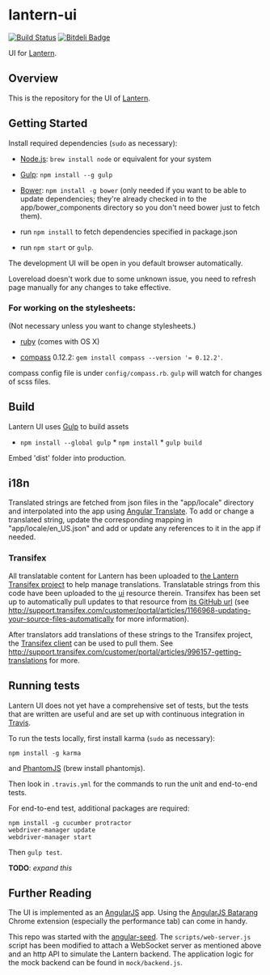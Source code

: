 # lantern-ui

[![Build
Status](https://secure.travis-ci.org/getlantern/lantern-ui.png)](http://travis-ci.org/getlantern/lantern-ui
"Build Status") [![Bitdeli
Badge](https://d2weczhvl823v0.cloudfront.net/getlantern/lantern-ui/trend.png)](https://bitdeli.com/free
"Bitdeli Badge")

UI for [Lantern](https://github.com/getlantern/lantern).

## Overview

This is the repository for the UI of
[Lantern](https://github.com/getlantern/lantern).

## Getting Started

Install required dependencies (`sudo` as necessary):

* [Node.js](http://nodejs.org/): `brew install node` or equivalent for your
system

* [Gulp](http://gulpjs.com/): `npm install --g gulp`

* [Bower](http://bower.io): `npm install -g bower` (only needed if you want to
be able to update dependencies; they're already checked in to the
app/bower\_components directory so you don't need bower just to fetch them).

* run `npm install` to fetch dependencies specified in package.json

* run `npm start` or `gulp`.

The development UI will be open in you default browser automatically.

Lovereload doesn't work due to some unknown issue, you need to refresh page
manually for any changes to take effective.

### For working on the stylesheets:

(Not necessary unless you want to change stylesheets.)

* [ruby](http://www.ruby-lang.org/) (comes with OS X)

* [compass](http://compass-style.org/) 0.12.2: `gem install compass --version
'= 0.12.2'`.

compass config file is under `config/compass.rb`. `gulp` will watch for changes
of scss files.


## Build

Lantern UI uses [Gulp](http://gulpjs.com/) to build assets

* `npm install --global gulp` * `npm install` * `gulp build`

Embed 'dist' folder into production.

## i18n

Translated strings are fetched from json files in the "app/locale" directory
and interpolated into the app using [Angular
Translate](https://github.com/angular-translate/angular-translate).  To add or
change a translated string, update the corresponding mapping in
"app/locale/en_US.json" and add or update any references to it in the app if
needed.

### Transifex

All translatable content for Lantern has been uploaded to [the Lantern
Transifex project](https://www.transifex.com/projects/p/lantern/) to help
manage translations. Translatable strings from this code have been uploaded to
the [ui](https://www.transifex.com/projects/p/lantern/resource/ui/) resource
therein. Transifex has been set up to automatically pull updates to that
resource from [its GitHub
url](https://raw.github.com/getlantern/lantern-ui/master/app/locale/en_US.json)
(see
http://support.transifex.com/customer/portal/articles/1166968-updating-your-source-files-automatically
for more information).

After translators add translations of these strings to the Transifex project,
the [Transifex
client](http://support.transifex.com/customer/portal/articles/960804-overview)
can be used to pull them. See
http://support.transifex.com/customer/portal/articles/996157-getting-translations
for more.


## Running tests

Lantern UI does not yet have a comprehensive set of tests, but the tests that
are written are useful and are set up with continuous integration in
[Travis](https://travis-ci.org/getlantern/lantern-ui).

To run the tests locally, first install karma (`sudo` as necessary):

    npm install -g karma

and [PhantomJS](http://phantomjs.org/) (brew install phantomjs).

Then look in `.travis.yml` for the commands to run the unit and end-to-end
tests.

For end-to-end test, additional packages are required:

    npm install -g cucumber protractor
    webdriver-manager update
    webdriver-manager start

Then `gulp test`.

**TODO**: *expand this*


## Further Reading

The UI is implemented as an [AngularJS](http://angularjs.org) app. Using the
[AngularJS Batarang](https://github.com/angular/angularjs-batarang) Chrome
extension (especially the performance tab) can come in handy.

This repo was started with the
[angular-seed](https://github.com/angular/angular-seed). The
`scripts/web-server.js` script has been modified to attach a WebSocket server
as mentioned above and an http API to simulate the Lantern backend. The
application logic for the mock backend can be found in `mock/backend.js`.
